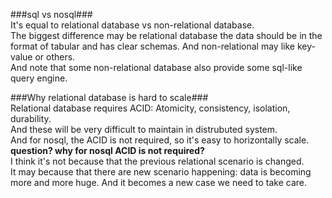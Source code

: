 ###sql vs nosql###  
It's equal to relational database vs non-relational database.  
The biggest difference may be relational database the data should be in the format of tabular and has clear schemas. And non-relational may like key-value or others.  
And note that some non-relational database also provide some sql-like query engine.

###Why relational database is hard to scale###  
Relational database requires ACID: Atomicity, consistency, isolation, durability.  
And these will be very difficult to maintain in distrubuted system.  
And for nosql, the ACID is not required, so it's easy to horizontally scale.  
**question? why for nosql ACID is not required?**  
I think it's not because that the previous relational scenario is changed.  
It may because that there are new scenario happening: data is becoming more and more huge. And it becomes a new case we need to take care.
